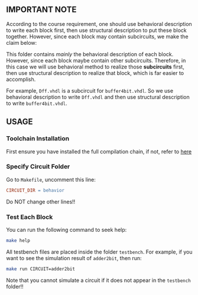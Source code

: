 ## IMPORTANT NOTE

According to the course requirement, one should use behavioral description to write each block first, then use structural description to put these block together. However, since each block may contain subcircuits, we make the claim below:

This folder contains *mainly* the behavioral description of each block. However, since each block maybe contain other subcircuits. Therefore, in this case we will use behavioral method to realize those **subcircuits** first, then use structural description to realize that block, which is far easier to accomplish.

For example, `Dff.vhdl` is a subcircuit for `buffer4bit.vhdl`. So we use behavioral description to write `Dff.vhdl` and then use structural description to write `buffer4bit.vhdl`.

## USAGE

### Toolchain Installation

First ensure you have installed the full compilation chain, if not, refer to [here](https://marcobisky.github.io/p/rtl-analysis-on-macos-under-300mb/)

### Specify Circuit Folder

Go to `Makefile`, uncomment this line:

```Makefile
CIRCUIT_DIR = behavior
```

Do NOT change other lines!!

### Test Each Block

You can run the following command to seek help:

```zsh
make help
```

All testbench files are placed inside the folder `testbench`. For example, if you want to see the simulation result of `adder2bit`, then run:

```zsh
make run CIRCUIT=adder2bit
```

Note that you cannot simulate a circuit if it does not appear in the `testbench` folder!!